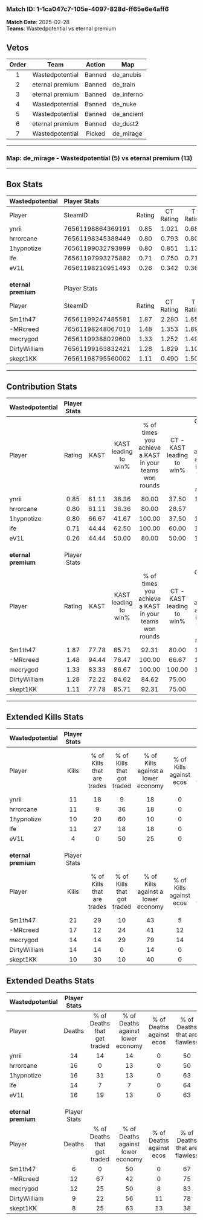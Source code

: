### Match ID: 1-1ca047c7-105e-4097-828d-ff65e6e4aff6  
**Match Date**: 2025-02-28  
**Teams**: Wastedpotential vs eternal premium  

## Vetos  

| Order | Team | Action | Map |
| :---: | :--: | :----: | --- |
| 1 | Wastedpotential | Banned | de_anubis |
| 2 | eternal premium | Banned | de_train |
| 3 | eternal premium | Banned | de_inferno |
| 4 | Wastedpotential | Banned | de_nuke |
| 5 | Wastedpotential | Banned | de_ancient |
| 6 | eternal premium | Banned | de_dust2 |
| 7 | Wastedpotential | Picked | de_mirage |

---  

### **Map**: de_mirage - Wastedpotential (5) vs eternal premium (13)  
---  

## Box Stats  

| **Wastedpotential** | Player Stats      |        |           |          |       |       |       |         |        |      |     |
| :- | :- | :-: | :-: | :-: | :-: | :-: | :-: | :-: | :-: | :-: | :-: |
| Player              | SteamID           | Rating | CT Rating | T Rating | KAST  |  ADR  | Kills | Assists | Deaths | K/D  | HS% |
| ynrii               | 76561198864369191 |  0.85  |   1.021   |  0.683   | 61.11 | 71.2  |  11   |    0    |   14   | 0.79 | 36  |
| hrrorcane           | 76561198345388449 |  0.80  |   0.793   |  0.804   | 61.11 | 69.8  |  11   |    2    |   16   | 0.69 | 72  |
| 1hypnotize          | 76561199032793999 |  0.80  |   0.851   |  1.134   | 66.67 | 67.2  |  10   |    5    |   16   | 0.63 | 70  |
| lfe                 | 76561197993275882 |  0.71  |   0.750   |  0.716   | 44.44 | 65.1  |  11   |    0    |   14   | 0.79 | 54  |
| eV1L                | 76561198210951493 |  0.26  |   0.342   |  0.365   | 44.44 | 43.8  |   4   |    3    |   16   | 0.25 | 25  |
|                     |                   |        |           |          |       |       |       |         |        |      |     |
|                     |                   |        |           |          |       |       |       |         |        |      |     |
|                     |                   |        |           |          |       |       |       |         |        |      |     |
| **eternal premium** | Player Stats      |        |           |          |       |       |       |         |        |      |     |
| Player              | SteamID           | Rating | CT Rating | T Rating | KAST  |  ADR  | Kills | Assists | Deaths | K/D  | HS% |
| Sm1th47             | 76561199247485581 |  1.87  |   2.280   |  1.659   | 77.78 | 113.0 |  21   |    8    |   6    | 3.50 | 80  |
| -MRcreed            | 76561198248067010 |  1.48  |   1.353   |  1.899   | 94.44 | 78.2  |  17   |    3    |   12   | 1.42 | 76  |
| mecrygod            | 76561199388029600 |  1.33  |   1.252   |  1.496   | 83.33 | 95.7  |  14   |    6    |   12   | 1.17 | 64  |
| DirtyWilliam        | 76561199163832421 |  1.28  |   1.829   |  1.107   | 72.22 | 83.6  |  14   |    3    |   9    | 1.56 | 71  |
| skept1KK            | 76561198795560002 |  1.11  |   0.490   |  1.505   | 77.78 | 68.1  |  10   |    3    |   8    | 1.25 | 80  |
---  

## Contribution Stats  

| **Wastedpotential** | Player Stats |       |                      |                                                        |                           |                                                             |                          |                                                            |
| :- | :-: | :-: | :-: | :-: | :-: | :-: | :-: | :-: |
| Player              |    Rating    | KAST  | KAST leading to win% | % of times you achieve a KAST in your teams won rounds | CT - KAST leading to win% | CT - % of times you achieve a KAST in your teams won rounds | T - KAST leading to win% | T - % of times you achieve a KAST in your teams won rounds |
| ynrii               |     0.85     | 61.11 |        36.36         |                         80.00                          |           37.50           |                           100.00                            |          33.33           |                           50.00                            |
| hrrorcane           |     0.80     | 61.11 |        36.36         |                         80.00                          |           28.57           |                            66.67                            |          50.00           |                           100.00                           |
| 1hypnotize          |     0.80     | 66.67 |        41.67         |                         100.00                         |           37.50           |                           100.00                            |          50.00           |                           100.00                           |
| lfe                 |     0.71     | 44.44 |        62.50         |                         100.00                         |           60.00           |                           100.00                            |          66.67           |                           100.00                           |
| eV1L                |     0.26     | 44.44 |        50.00         |                         80.00                          |           50.00           |                           100.00                            |          50.00           |                           50.00                            |
|                     |              |       |                      |                                                        |                           |                                                             |                          |                                                            |
|                     |              |       |                      |                                                        |                           |                                                             |                          |                                                            |
|                     |              |       |                      |                                                        |                           |                                                             |                          |                                                            |
| **eternal premium** | Player Stats |       |                      |                                                        |                           |                                                             |                          |                                                            |
| Player              |    Rating    | KAST  | KAST leading to win% | % of times you achieve a KAST in your teams won rounds | CT - KAST leading to win% | CT - % of times you achieve a KAST in your teams won rounds | T - KAST leading to win% | T - % of times you achieve a KAST in your teams won rounds |
| Sm1th47             |     1.87     | 77.78 |        85.71         |                         92.31                          |           80.00           |                           100.00                            |          88.89           |                           88.89                            |
| -MRcreed            |     1.48     | 94.44 |        76.47         |                         100.00                         |           66.67           |                           100.00                            |          81.82           |                           100.00                           |
| mecrygod            |     1.33     | 83.33 |        86.67         |                         100.00                         |          100.00           |                           100.00                            |          81.82           |                           100.00                           |
| DirtyWilliam        |     1.28     | 72.22 |        84.62         |                         84.62                          |           75.00           |                            75.00                            |          88.89           |                           88.89                            |
| skept1KK            |     1.11     | 77.78 |        85.71         |                         92.31                          |           75.00           |                            75.00                            |          90.00           |                           100.00                           |
---  

## Extended Kills Stats  

| **Wastedpotential** | Player Stats |                            |                            |                                    |                         |                              |                                 |                                       |                    |           |
| :- | :-: | :-: | :-: | :-: | :-: | :-: | :-: | :-: | :-: | :-: |
| Player              |    Kills     | % of Kills that are trades | % of Kills that got traded | % of Kills against a lower economy | % of Kills against ecos | % of Kills that are flawless | % of Kills that are close duels | % of Kills that are assisted by flash | Pistol Round Kills | AWP Kills |
| ynrii               |      11      |             18             |             9              |                 18                 |            0            |              55              |               18                |                   0                   |         1          |     2     |
| hrrorcane           |      11      |             9              |             36             |                 18                 |            0            |              91              |                0                |                   0                   |         0          |     0     |
| 1hypnotize          |      10      |             20             |             60             |                 10                 |            0            |              70              |                0                |                   0                   |         0          |     0     |
| lfe                 |      11      |             27             |             18             |                 18                 |            0            |              55              |                0                |                   0                   |         0          |     0     |
| eV1L                |      4       |             0              |             50             |                 25                 |            0            |             100              |                0                |                   0                   |         0          |     1     |
|                     |              |                            |                            |                                    |                         |                              |                                 |                                       |                    |           |
|                     |              |                            |                            |                                    |                         |                              |                                 |                                       |                    |           |
|                     |              |                            |                            |                                    |                         |                              |                                 |                                       |                    |           |
| **eternal premium** | Player Stats |                            |                            |                                    |                         |                              |                                 |                                       |                    |           |
| Player              |    Kills     | % of Kills that are trades | % of Kills that got traded | % of Kills against a lower economy | % of Kills against ecos | % of Kills that are flawless | % of Kills that are close duels | % of Kills that are assisted by flash | Pistol Round Kills | AWP Kills |
| Sm1th47             |      21      |             29             |             10             |                 43                 |            5            |              62              |               10                |                   0                   |         3          |     0     |
| -MRcreed            |      17      |             12             |             24             |                 41                 |           12            |              71              |                0                |                   0                   |         4          |     0     |
| mecrygod            |      14      |             14             |             29             |                 79                 |           14            |              36              |                0                |                   0                   |         2          |     0     |
| DirtyWilliam        |      14      |             14             |             0              |                 14                 |            0            |              64              |                7                |                  21                   |         1          |     4     |
| skept1KK            |      10      |             30             |             10             |                 40                 |            0            |              50              |                0                |                   0                   |         0          |     0     |
## Extended Deaths Stats  

| **Wastedpotential** | Player Stats |                             |                                   |                          |                               |                            |                           |               |
| :- | :-: | :-: | :-: | :-: | :-: | :-: | :-: | :-: |
| Player              |    Deaths    | % of Deaths that get traded | % of Deaths against lower economy | % of Deaths against ecos | % of Deaths that are flawless | % of Deaths that are close | % of Deaths while blinded | Deaths to AWP |
| ynrii               |      14      |             14              |                14                 |            0             |              50               |             0              |             7             |       2       |
| hrrorcane           |      16      |              0              |                13                 |            0             |              50               |             0              |             0             |       1       |
| 1hypnotize          |      16      |             31              |                13                 |            0             |              63               |             0              |             6             |       0       |
| lfe                 |      14      |              7              |                 7                 |            0             |              64               |             7              |             0             |       0       |
| eV1L                |      16      |             19              |                13                 |            0             |              63               |             13             |             6             |       1       |
|                     |              |                             |                                   |                          |                               |                            |                           |               |
|                     |              |                             |                                   |                          |                               |                            |                           |               |
|                     |              |                             |                                   |                          |                               |                            |                           |               |
| **eternal premium** | Player Stats |                             |                                   |                          |                               |                            |                           |               |
| Player              |    Deaths    | % of Deaths that get traded | % of Deaths against lower economy | % of Deaths against ecos | % of Deaths that are flawless | % of Deaths that are close | % of Deaths while blinded | Deaths to AWP |
| Sm1th47             |      6       |              0              |                50                 |            0             |              67               |             0              |             0             |       1       |
| -MRcreed            |      12      |             67              |                42                 |            0             |              75               |             0              |             0             |       0       |
| mecrygod            |      12      |             25              |                50                 |            8             |              83               |             0              |             0             |       2       |
| DirtyWilliam        |      9       |             22              |                56                 |            11            |              78               |             11             |             0             |       0       |
| skept1KK            |      8       |             25              |                63                 |            13            |              38               |             13             |             0             |       0       |
